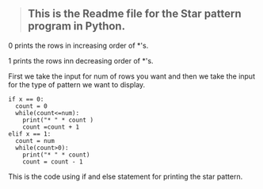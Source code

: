 > ## This is the Readme file for the Star pattern program in Python.

0 prints the rows in increasing order of *'s.

1 prints the rows inn decreasing order of *'s.

First we take the input for num of rows you want and then we take the input for the type of pattern we want to display.

    if x == 0:
      count = 0
      while(count<=num):
        print("* " * count )
        count =count + 1
    elif x == 1:
      count = num
      while(count>0):
        print("* " * count)
        count = count - 1
        
This is the code using if and else statement for printing the star pattern.
